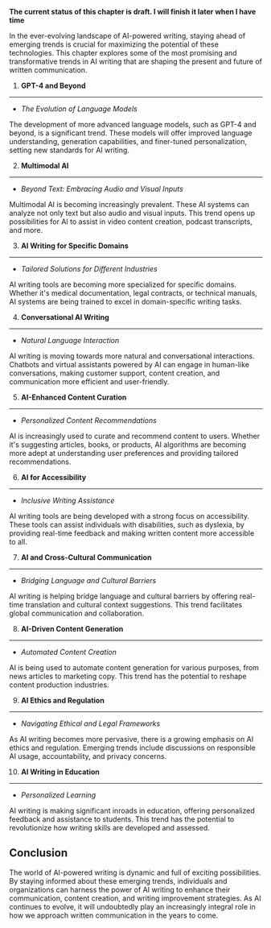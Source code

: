 **The current status of this chapter is draft. I will finish it later when I have time**

In the ever-evolving landscape of AI-powered writing, staying ahead of emerging trends is crucial for maximizing the potential of these technologies. This chapter explores some of the most promising and transformative trends in AI writing that are shaping the present and future of written communication.

1. **GPT-4 and Beyond**
-----------------------

* *The Evolution of Language Models*

The development of more advanced language models, such as GPT-4 and beyond, is a significant trend. These models will offer improved language understanding, generation capabilities, and finer-tuned personalization, setting new standards for AI writing.

2. **Multimodal AI**
--------------------

* *Beyond Text: Embracing Audio and Visual Inputs*

Multimodal AI is becoming increasingly prevalent. These AI systems can analyze not only text but also audio and visual inputs. This trend opens up possibilities for AI to assist in video content creation, podcast transcripts, and more.

3. **AI Writing for Specific Domains**
--------------------------------------

* *Tailored Solutions for Different Industries*

AI writing tools are becoming more specialized for specific domains. Whether it's medical documentation, legal contracts, or technical manuals, AI systems are being trained to excel in domain-specific writing tasks.

4. **Conversational AI Writing**
--------------------------------

* *Natural Language Interaction*

AI writing is moving towards more natural and conversational interactions. Chatbots and virtual assistants powered by AI can engage in human-like conversations, making customer support, content creation, and communication more efficient and user-friendly.

5. **AI-Enhanced Content Curation**
-----------------------------------

* *Personalized Content Recommendations*

AI is increasingly used to curate and recommend content to users. Whether it's suggesting articles, books, or products, AI algorithms are becoming more adept at understanding user preferences and providing tailored recommendations.

6. **AI for Accessibility**
---------------------------

* *Inclusive Writing Assistance*

AI writing tools are being developed with a strong focus on accessibility. These tools can assist individuals with disabilities, such as dyslexia, by providing real-time feedback and making written content more accessible to all.

7. **AI and Cross-Cultural Communication**
------------------------------------------

* *Bridging Language and Cultural Barriers*

AI writing is helping bridge language and cultural barriers by offering real-time translation and cultural context suggestions. This trend facilitates global communication and collaboration.

8. **AI-Driven Content Generation**
-----------------------------------

* *Automated Content Creation*

AI is being used to automate content generation for various purposes, from news articles to marketing copy. This trend has the potential to reshape content production industries.

9. **AI Ethics and Regulation**
-------------------------------

* *Navigating Ethical and Legal Frameworks*

As AI writing becomes more pervasive, there is a growing emphasis on AI ethics and regulation. Emerging trends include discussions on responsible AI usage, accountability, and privacy concerns.

10. **AI Writing in Education**
-------------------------------

* *Personalized Learning*

AI writing is making significant inroads in education, offering personalized feedback and assistance to students. This trend has the potential to revolutionize how writing skills are developed and assessed.

Conclusion
----------

The world of AI-powered writing is dynamic and full of exciting possibilities. By staying informed about these emerging trends, individuals and organizations can harness the power of AI writing to enhance their communication, content creation, and writing improvement strategies. As AI continues to evolve, it will undoubtedly play an increasingly integral role in how we approach written communication in the years to come.

